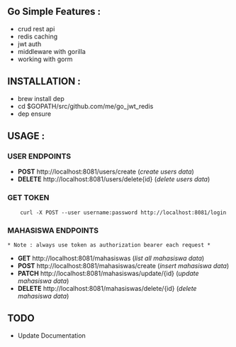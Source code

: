 Go Simple Features : 
-----------------
 - crud rest api
 - redis caching
 - jwt auth
 - middleware with gorilla
 - working with gorm

INSTALLATION : 
-----
 - brew install dep
 - cd $GOPATH/src/github.com/me/go_jwt_redis
 - dep ensure

USAGE : 
-----
###  USER ENDPOINTS 
 - **POST** http://localhost:8081/users/create (*create users data*)
 - **DELETE** http://localhost:8081/users/delete{id} (*delete users data*)

### GET TOKEN

```
    curl -X POST --user username:password http://localhost:8081/login
```

###  MAHASISWA ENDPOINTS 
    * Note : always use token as authorization bearer each request *
 - **GET** http://localhost:8081/mahasiswas (*list all mahasiswa data*)
 - **POST** http://localhost:8081/mahasiswas/create (*insert mahasiswa data*)
 - **PATCH** http://localhost:8081/mahasiswas/update/{id} (*update mahasiswa data*)
 - **DELETE** http://localhost:8081/mahasiswas/delete/{id} (*delete mahasiswa data*)


TODO
-----
 - Update Documentation
